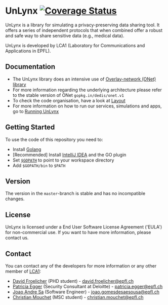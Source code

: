 # UnLynx [![Coverage Status](https://coveralls.io/repos/github/JoaoAndreSa/UnLynx/badge.svg?branch=master)](https://coveralls.io/github/JoaoAndreSa/UnLynx?branch=master)
UnLynx is a library for simulating a privacy-preserving data sharing tool. It offers a series of independent protocols that when combined offer a robust and safe way to share sensitive data (e.g., medical data).  

UnLynx is developed by LCA1 (Laboratory for Communications and Applications in EPFL).  

## Documentation

* The UnLynx library does an intensive use of [Overlay-network (ONet) library](https://github.com/dedis/onet)
* For more information regarding the underlying architecture please refer to the stable version of ONet `gopkg.in/dedis/onet.v1`
* To check the code organisation, have a look at [Layout](https://github.com/LCA1/UnLynx/wiki/Layout)
* For more information on how to run our services, simulations and apps, go to [Running UnLynx](https://github.com/LCA1/UnLynx/wiki/Running-UnLynx)

## Getting Started

To use the code of this repository you need to:

- Install [Golang](https://golang.org/doc/install)
- [Recommended] Install [IntelliJ IDEA](https://www.jetbrains.com/idea/) and the GO plugin
- Set [`$GOPATH`](https://golang.org/doc/code.html#GOPATH) to point to your workspace directory
- Add `$GOPATH/bin` to `$PATH`

## Version

The version in the `master`-branch is stable and has no incompatible changes.

## License

UnLynx is licensed under a End User Software License Agreement ('EULA') for non-commercial use. If you want to have more information, please contact us.

## Contact
You can contact any of the developers for more information or any other member of [LCA1](http://lca.epfl.ch/people/lca1/):

* [David Froelicher](https://github.com/froelich) (PHD student) - david.froelicher@epfl.ch
* [Patricia Egger](https://github.com/pegger) (Security Consultant at Deloitte) - patricia.egger@epfl.ch
* [Joao Andre Sa](https://github.com/JoaoAndreSa) (Software Engineer) - joao.gomesdesaesousa@epfl.ch
* [Christian Mouchet](https://github.com/ChristianMct) (MSC student) - christian.mouchet@epfl.ch
